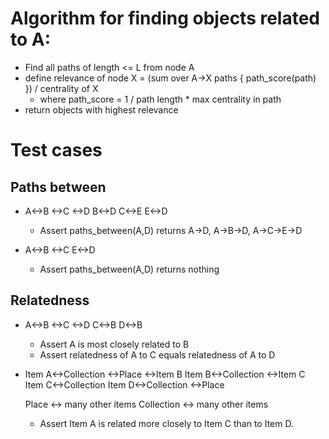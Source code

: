 

# Algorithm for finding objects related to A:

  * Find all paths of length <= L from node A
  * define relevance of node X = (sum over A->X paths { path_score(path) }) / centrality of X
    * where path_score = 1 / path length * max centrality in path
  * return objects with highest relevance




# Test cases

## Paths between

  * A<->B
     <->C
     <->D
    B<->D
    C<->E
    E<->D

    - Assert paths_between(A,D) returns A->D, A->B->D, A->C->E->D

  * A<->B
     <->C
    E<->D

    - Assert paths_between(A,D) returns nothing

## Relatedness 

  * A<->B
     <->C
     <->D
    C<->B
    D<->B
    
    - Assert A is most closely related to B
    - Assert relatedness of A to C equals relatedness of A to D

  * Item A<->Collection
          <->Place
          <->Item B
    Item B<->Collection
          <->Item C
    Item C<->Collection
    Item D<->Collection
          <->Place
    
    Place <-> many other items
    Collection <-> many other items

    - Assert Item A is related more closely to Item C than to Item D.

